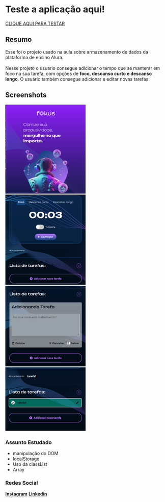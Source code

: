 
# Teste a aplicação aqui!
<a href="https://fokus-alura-localstorage.vercel.app">CLIQUE AQUI PARA TESTAR</a>

## Resumo 
Esse foi o projeto usado na aula sobre armazenamento de dados da plataforma de ensino Alura.<br><br>
Nesse projeto o usuario consegue adicionar o tempo que se manterar em foco na sua tarefa, com opções de <b>foco, descanso curto e descanso longo</b>. O usuário também consegue adicionar e editar novas tarefas.

## Screenshots
<img src="imagensFokus/captura1.png" width=50%>
<img src="imagensFokus/captura2.png" width=50%>
<img src="imagensFokus/captura3.png" width=50%>
<img src="imagensFokus/captura4.png" width=50%>

### Assunto Estudado
+ manipulação do DOM
+ localStorage
+ Uso da classList
+ Array

### Redes Social
<a href="https://www.instagram.com/trizzcamp/" ><b>Instagram</b></a>
<a href="https://www.linkedin.com/in/beatriz-campache-27ba1a287/"><b>Linkedin<b></a>


